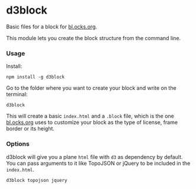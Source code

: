 # d3block
Basic files for a block for [bl.ocks.org](https://bl.ocks.org/).

This module lets you create the block structure from the command line.

### Usage

Install:   

    npm install -g d3block   
    
Go to the folder where you want to create your block and write on the terminal:

    d3block
    
This will create a basic `index.html` and a `.block` file, which is the one [bl.ocks.org](https://bl.ocks.org/) uses to customize your block as the type of license, frame border or its height.

### Options
d3block will give you a plane `html` file with `d3` as dependency by default.   
You can pass arguments to it like TopoJSON or jQuery to be included in the `index.html`.

    d3block topojson jquery
    
    
